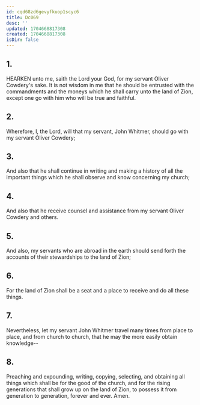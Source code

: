 ```yaml
---
id: cqd68zd6gevyfkuop1scyc6
title: Dc069
desc: ''
updated: 1704668817308
created: 1704668817308
isDir: false
---
```

## 1.
HEARKEN unto me, saith the Lord your God, for my servant Oliver Cowdery's sake. It is not wisdom in me that he should be entrusted with the commandments and the moneys which he shall carry unto the land of Zion, except one go with him who will be true and faithful.
## 2.
Wherefore, I, the Lord, will that my servant, John Whitmer, should go with my servant Oliver Cowdery;
## 3.
And also that he shall continue in writing and making a history of all the important things which he shall observe and know concerning my church;
## 4.
And also that he receive counsel and assistance from my servant Oliver Cowdery and others.
## 5.
And also, my servants who are abroad in the earth should send forth the accounts of their stewardships to the land of Zion;
## 6.
For the land of Zion shall be a seat and a place to receive and do all these things.
## 7.
Nevertheless, let my servant John Whitmer travel many times from place to place, and from church to church, that he may the more easily obtain knowledge--
## 8.
Preaching and expounding, writing, copying, selecting, and obtaining all things which shall be for the good of the church, and for the rising generations that shall grow up on the land of Zion, to possess it from generation to generation, forever and ever. Amen.

